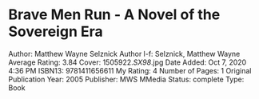 # Brave Men Run - A Novel of the Sovereign Era

Author: Matthew Wayne Selznick
Author l-f: Selznick, Matthew Wayne
Average Rating: 3.84
Cover: 1505922._SX98_.jpg
Date Added: Oct 7, 2020 4:36 PM
ISBN13: 9781411656611
My Rating: 4
Number of Pages: 1
Original Publication Year: 2005
Publisher: MWS MMedia
Status: complete
Type: Book